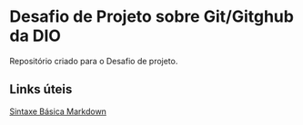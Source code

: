 # Desafio de Projeto sobre Git/Gitghub da DIO
Repositório criado para o Desafio de projeto.


## Links úteis
[Sintaxe Básica Markdown](https://www.markdownguide.org/basic-syntax)
